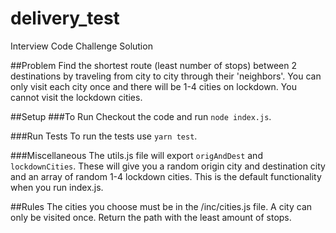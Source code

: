 # delivery_test
Interview Code Challenge Solution

##Problem
Find the shortest route (least number of stops) between 2 destinations by traveling from city to city through their 'neighbors'. You can only visit each city once and there will be 1-4 cities on lockdown. You cannot visit the lockdown cities.

##Setup
###To Run
Checkout the code and run `node index.js`.

###Run Tests
To run the tests use `yarn test`.

###Miscellaneous
The utils.js file will export `origAndDest` and `lockdownCities`. These will give you a random origin city and destination city and an array of random 1-4 lockdown cities. This is the default functionality when you run index.js.

##Rules
The cities you choose must be in the /inc/cities.js file.
A city can only be visited once.
Return the path with the least amount of stops.
